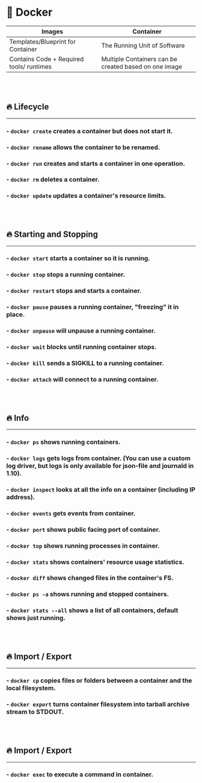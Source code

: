 # 🐳 Docker

| Images                                   | Container                                             |
| ---------------------------------------- | ----------------------------------------------------- |
| Templates/Blueprint for Container        | The Running Unit of Software                          |
| Contains Code + Required tools/ runtimes | Multiple Containers can be created based on one image |

<br/>
<br/>

## 🔥 Lifecycle

---

### - `docker create` creates a container but does not start it.

### - `docker rename` allows the container to be renamed.

### - `docker run` creates and starts a container in one operation.

### - `docker rm` deletes a container.

### - `docker update` updates a container's resource limits.

<br/>
<br/>

## 🔥 Starting and Stopping

---

### - `docker start` starts a container so it is running.

### - `docker stop` stops a running container.

### - `docker restart` stops and starts a container.

### - `docker pause` pauses a running container, "freezing" it in place.

### - `docker unpause` will unpause a running container.

### - `docker wait` blocks until running container stops.

### - `docker kill` sends a SIGKILL to a running container.

### - `docker attach` will connect to a running container.

<br/>
<br/>

## 🔥 Info

---

### - `docker ps` shows running containers.

### - `docker logs` gets logs from container. (You can use a custom log driver, but logs is only available for json-file and journald in 1.10).

### - `docker inspect` looks at all the info on a container (including IP address).

### - `docker events` gets events from container.

### - `docker port` shows public facing port of container.

### - `docker top` shows running processes in container.

### - `docker stats` shows containers' resource usage statistics.

### - `docker diff` shows changed files in the container's FS.

### - `docker ps -a` shows running and stopped containers.

### - `docker stats --all` shows a list of all containers, default shows just running.

<br/>
<br/>

## 🔥 Import / Export

---

### - `docker cp` copies files or folders between a container and the local filesystem.

### - `docker export` turns container filesystem into tarball archive stream to STDOUT.

<br/>
<br/>

## 🔥 Import / Export

---

### - `docker exec` to execute a command in container.
